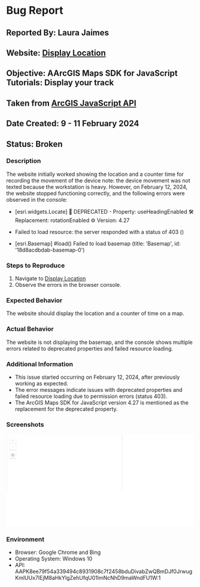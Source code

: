 # Bug Report

## Reported By: Laura Jaimes
## Website: [Display Location](https://geolaurajaimes.github.io/repo_ljaimesa/ex2displaytrack.html)
## Objective: AArcGIS Maps SDK for JavaScript Tutorials: Display your track
## Taken from [ArcGIS JavaScript API](https://developers.arcgis.com/javascript/latest/get-started/)
## Date Created: 9 - 11 February 2024
## Status: Broken

### Description
The website initially worked showing the location and a counter time for recording the movement of the device note: the device movement was not texted because the workstation is heavy. 
However, on February 12, 2024, the website stopped functioning correctly, and the following errors were observed in the console:

- [esri.widgets.Locate] 🛑 DEPRECATED - Property: useHeadingEnabled
  🛠️ Replacement: rotationEnabled
  ⚙️ Version: 4.27

- Failed to load resource: the server responded with a status of 403 ()
- [esri.Basemap] #load() Failed to load basemap (title: 'Basemap', id: '18d8acdbdab-basemap-0')

### Steps to Reproduce
1. Navigate to [Display Location](https://geolaurajaimes.github.io/repo_ljaimesa/ex2displaylocation.html)
2. Observe the errors in the browser console.

### Expected Behavior
The website should display the location and a counter of time on a map.

### Actual Behavior
The website is not displaying the basemap, and the console shows multiple errors related to deprecated properties and failed resource loading.

### Additional Information
- This issue started occurring on February 12, 2024, after previously working as expected.
- The error messages indicate issues with deprecated properties and failed resource loading due to permission errors (status 403).
- The ArcGIS Maps SDK for JavaScript version 4.27 is mentioned as the replacement for the deprecated property.

### Screenshots
![BugEx3](img/BugEx3.png)

### Environment
- Browser: Google Chrome and Bing
- Operating System: Windows 10
- API: AAPK8ee79f54a339494c8931908c7f2458bduDivabZwQBmDJf0JrwugKmlUUx7IEjM8aHkYlgZehUfqU01lmNcNhD9maWndFU1W:1 
